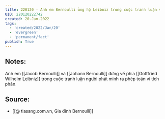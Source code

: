 ```yaml
---
title: 220120 - Anh em Bernoulli ủng hộ Leibniz trong cuộc tranh luận với Newton về vi tích phân
UID: 220120222742
created: 20-Jan-2022
tags:
  - 'created/2022/Jan/20'
  - 'evergreen'
  - 'permanent/fact'
publish: True
---
```

## Notes:
Anh em [[Jacob Bernoulli]] và [[Johann Bernoulli]] đứng về phía [[Gottfried Wilhelm Leibniz]] trong cuộc tranh luận người phát minh ra phép toán vi tích phân.

## Source:
- [[@ tiasang.com.vn, Gia đình Bernoulli]]

